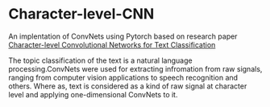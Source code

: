 # Character-level-CNN


An implentation of ConvNets using Pytorch based on research paper [Character-level Convolutional Networks for Text
Classification](https://papers.nips.cc/paper/5782-character-level-convolutional-networks-for-text-classification.pdf)
 
 The topic classification of the text is a natural language processing.ConvNets were used for extracting infromation 
 from raw signals, ranging from computer vision applications to speech recognition and others.
 Where as, text is considered as a kind of raw signal at character level and applying one-dimensional ConvNets to it.   